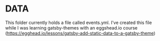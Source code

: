 # DATA

This folder currently holds a file called events.yml.
I've created this file while I was learning gatsby-themes
with an eggshead.io course (https://egghead.io/lessons/gatsby-add-static-data-to-a-gatsby-theme)
